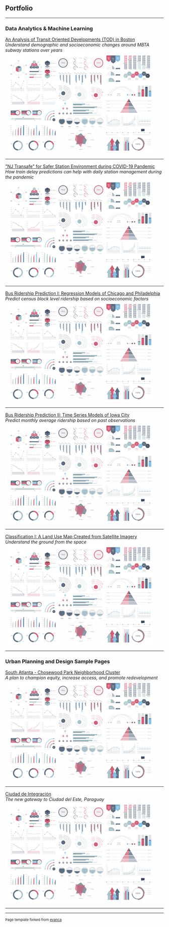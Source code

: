 ## Portfolio

---

### Data Analytics & Machine Learning

[An Analysis of Transit Oriented Developments (TOD) in Boston](/sample_page)   
*Understand demographic and socioeconomic changes around MBTA subway stations over years*
<img src="images/dummy_thumbnail.jpg?raw=true"/>

---
["NJ Transafe" for Safer Station Environment during COVID-19 Pandemic](/pdf/sample_presentation.pdf)   
*How train delay predictions can help with daily station management during the pandemic*
<img src="images/dummy_thumbnail.jpg?raw=true"/>

---
[Bus Ridership Prediction I: Regression Models of Chicago and Philadelphia](http://example.com/)   
*Predict census block level ridership based on socioeconomic factors*
<img src="images/dummy_thumbnail.jpg?raw=true"/>

---
[Bus Ridership Prediction II: Time Series Models of Iowa City](http://example.com/)   
*Predict monthly average ridership based on past observations*
<img src="images/dummy_thumbnail.jpg?raw=true"/>

---
[Classification I: A Land Use Map Created from Satellite Imagery](http://example.com/)   
*Understand the ground from the space*
<img src="images/dummy_thumbnail.jpg?raw=true"/>

---
### Urban Planning and Design Sample Pages

[South Atlanta - Chosewood Park Neighborhood Cluster](http://example.com/)   
*A plan to champion equity, increase access, and promote redevelopment*
<img src="images/dummy_thumbnail.jpg?raw=true"/>

---
[Ciudad de Integración](http://example.com/)   
*The new gateway to Ciudad del Este, Paraguay*
<img src="images/dummy_thumbnail.jpg?raw=true"/>

---




---
<p style="font-size:11px">Page template forked from <a href="https://github.com/evanca/quick-portfolio">evanca</a></p>
<!-- Remove above link if you don't want to attibute -->
